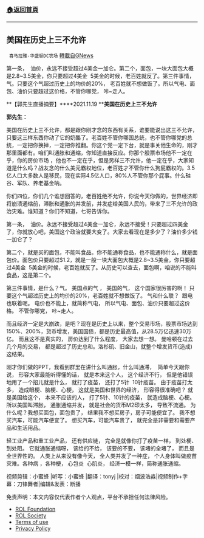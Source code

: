 ###  [:house:返回首頁](https://github.com/ourhimalayas/txt)
---


## 美国在历史上三不允许
` 喜马拉雅-华盛顿DC农场` [轉載自GNews](https://gnews.org/zh-hans/1710093/)

第一条，  油价，永远不接受超过4美金一加仑。第二个，面包，一块大面包大概是2.8~3.5美金，你只要超过4美金  5美金的时候，老百姓就反了。第三件事情，气。只要这个气超过历史上的均价的20%， 老百姓就不想做饭了。所以气电、面包、油价只要超过这价格，不管你哪党， 咔~走人。

**【郭先生直播摘要】****2021.11.19 ****美国在历史上三不允许**

**郭先生：**

美国在历史上三不允许，都是跟你刚才念的东西有关系，谁要能说出这三不允许，只要这三样东西你动了它的奶酪了。老百姓不管你哪国总统，也不管你哪党的总统，一定把你换掉，一定把你推翻。你这个党一定下台，就是事关他生命的，刚才那里面都有。咱们叫通胀和通缩，你知道直接反应。你那个股票市场他不一定在乎，你的房价市场 ，他也不一定在乎，但是另样三不允许，他一定在乎，大家知道是什么吗？战友念的什么美元霸权地位，老百姓才不管你什么狗屁霸权的。3.5亿人口大多数人是移民，现在实际4.5亿人口，80%人不管你那个屁事。什么硅谷、军队、养老基金呐。

你们四位，你们几个谁想回答的，老百姓绝不允许，你说今天你做的，世界经济即将崩溃通缩前，滞胀和通胀的并发前，并发症给美国人民的，带来了三不允许的政治灾难。谁知道？你们不知道，七哥告诉你。

第一条，  油价。永远不接受超过4美金一加仑，永远不接受！只要超过四美金了，你就放心吧，美国这个政治就要大变了。大家去看现在是多少了？油价多少钱一加仑了？

第二个，就是买的面包，不能叫食品。你不能通称食品，也不能通称什么，就是面包价。面包价只要超过$1.2，就是一般一块大面包大概是2.8~3.5美金，你只要超过4美金  5美金的时候，老百姓就反了。从历史可以查去，面包啊，咱说的不能叫食品，这是第二个。

第三件事情，是什么？气。 美国点的气 ， 美国的气， 这个国家很厉害的啊！ 只要这个气超过历史上的均价的20%，老百姓就不想做饭了。 气和什么联？  跟电也联着呢。 电价也不能上，就简称气电， 所以气电、面包、油价只要超过这价格。 不管你哪党， 咔~走人。

而且经济一定是大崩跌，是吧？现在是历史上以来，整个交易市场，股票市场达到150%、200%，货币增发，美国国债，都是历史最高值，从28.5万亿迅速30万亿。 而且这不是真实的， 房价达到了什么程度， 大家去想一想。 曼哈顿在过去几个月的交易， 都是超过了历史总和。洛杉矶、旧金山，就整个增发货币(造成)这结果。

刚才你们做的PPT，我看到群里在讲什么叫通胀，什么叫通滞，  简单今天跟你说， 形容大家最能听得懂的话， 就是本来这个人， 这个经济不行， 但是他错误地用了一个招儿就是什么， 就打了疫苗， 还打了5针  10针疫苗。 由于疫苗打太多， 造成眼梗、脑梗、心梗， 这就是美国和世界的经济， 形容得很准确吧？ 就是美国给这个， 本来不应该的人， 打了5针、10针的疫苗， 就造成脑梗、心梗。 所以美国叫滞胀， 通胀通缩并发， 就是社会的货币M2印太多， 导致不流通。 为什么呢？我想买面包，面包贵了， 结果我不想买房子，房子可能便宜了。 我不想买汽车，可能汽车便宜了。 想买汽车，可能汽车贵了， 就完全是非需要和需要产品和生活用品。

轻工业产品和重工业产品， 还有供应链， 完全是就像你打了疫苗一样， 到处梗、到处阻。 它就通胀通缩呀， 该给的不给， 该要的不要， 该堵的全堵了， 而且是全世界性的。 人类上从来没有像今天， 全人类并发了一种症， 个人身体叫做疫苗灾难。各种病 ，各种梗， 心包炎  心肌炎， 经济一模一样，简称通胀通缩。

视频剪辑：小蜜蜂 |听写：小蜜蜂 |翻译：tonyj |校对：烟波浩淼|视频制作+字幕：刀锋舞者|编辑&发表：断播

 

免责声明：本文内容仅代表作者个人观点，平台不承担任何法律风险。

- [ROL Foundation](https://rolfoundation.org/)
- [ROL Society](https://rolsociety.org/)
- [Terms of use](https://gnews.org/terms-of-use-3/)
- [Privacy Policy](https://gnews.org/privacy-policy/)
